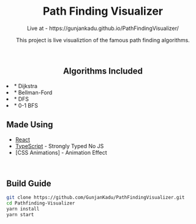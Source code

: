 <h1 align="center">Path Finding Visualizer</h1>

<p align="center">Live at - https://gunjankadu.github.io/PathFindingVisualizer/ </p>
<p align="center"> This project is live visualiztion of the famous path finding algorithms. </p>
<br/>

<h2 align="center">Algorithms Included</h2>
<li>* Dijkstra</li>
<li>* Bellman-Ford</li>
<li>* DFS</li>
<li>* 0-1 BFS</li>
                                                       


## Made Using

- [React](https://github.com/facebook/react)
- [TypeScript](https://github.com/microsoft/TypeScript) - Strongly Typed No JS
- [CSS Animations] - Animation Effect

<br>

## Build Guide

```bash
git clone https://github.com/GunjanKadu/PathFindingVisualizer.git
cd Pathfinding-Visualizer
yarn install
yarn start
```

<br>
